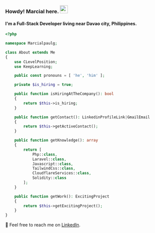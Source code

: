 ### Howdy! Marcial here. <a href="https://marcialpaulg.com/"><img src="https://media.giphy.com/media/hvRJCLFzcasrR4ia7z/giphy.gif" width="25px"></a>

#### I'm a Full-Stack Developer living near Davao city, Philippines.

```php
<?php

namespace Marcialpaulg;

class About extends Me
{
    use CLevelPosition;
    use KeepLearning;

    public const pronouns = [ 'he', 'him' ];

    private $is_hiring = true;

    public function isHiringAtTheCompany(): bool
    {
        return $this->is_hiring;
    }

    public function getContact(): LinkedinProfileLink|GmailEmail
    {
        return $this->getActiveContact();
    }

    public function getKnowledge(): array
    {
        return [
            Php::class,
            Laravel::class,
            Javascript::class,
            TailwindCss::class,
            CloudflareServices::class,
            Solidity::class
        ];
    }

    public function getWork(): ExcitingProject
    {
        return $this->getExcitingProject();
    }
}
```

📨 Feel free to reach me on [LinkedIn](https://www.linkedin.com/in/marcialpaulg/).
